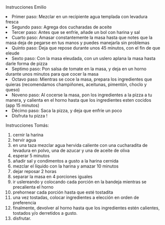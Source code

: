 Instrucciones Emilio
<li> Primer paso: Mezclar en un recipiente agua templada con levadura fresca </li>
<li> Segundo paso: Agrega dos cucharadas de aceite </li>
<li> Tercer paso: Antes que se enfríe, añade un bol con harina y sal </li>
<li> Cuarto paso: Amasar constantemente la masa hasta que notes que la masa deja de pegarse en tus manos y puedes manejarla sin problemas </li>
<li> Quinto paso: Deja que repose durante unos 45 minutos, con el fin de que eleude </li>
<li> Sexto paso: Con la masa eleudada, con un uslero aplana la masa hasta darle forma de pizza </li>
<li> Septimo paso: Pon salsa de tomate en la masa, y deja en un horno durante unos minutos para que cocer la masa </li>
<li> Octavo paso: Mientras se coce la masa, prepara los ingredientes que quieras (recomendamos champiñones, aceitunas, pimentón, choclo y queso)
<li> Noveno paso: Al cocerse la masa, pon los ingredientes a la pizza a tu manera, y calienta en el horno hasta que los ingredientes esten cocidos (app 15 minutos)
<li> Décimo paso: Saca la pizza, y deja que enfríe un poco </li>
<li> Disfruta tu pizza ! </li>

Instrucciones Tomás:
1. cernir la harina
2. hervir agua
3. en una taza mezclar agua hervida caliente con una cucharadita de levadura en polvo, una de azucar y una de aceite de oliva
4. esperar 5 minutos
5. añadir sal y condimentos a gusto a la harina cernida
6. mezclar el líquido con la harina y amazar 10 minutos
7. dejar reposar 2 horas
8. separar la masa en 4 porciones iguales
9. ir uslereando y colocando cada porción en la bandeja mientras se precalienta el horno
10. prehornear cada porción hasta que esté tostadita
11. una vez tostadas, colocar ingredientes a elección en orden de preferencia
12. finalmente, devolver al horno hasta que los ingredientes estén calientes, tostados y/o derretidos a gusto.
13. disfrutar.

